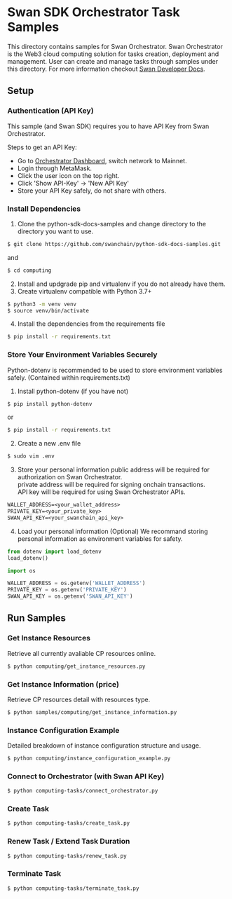 # Swan SDK Orchestrator Task Samples

This directory contains samples for Swan Orchestrator. Swan Orchestrator is the Web3 cloud computing solution for tasks creation, deployment and management. User can create and manage tasks through samples under this directory. For more information checkout [Swan Developer Docs](https://docs.swanchain.io/).

## Setup

### Authentication (API Key)

This sample (and Swan SDK) requires you to have API Key from Swan Orchestrator.

Steps to get an API Key:

- Go to [Orchestrator Dashboard](https://orchestrator.swanchain.io/provider-status), switch network to Mainnet.
- Login through MetaMask.
- Click the user icon on the top right.
- Click 'Show API-Key' -> 'New API Key'
- Store your API Key safely, do not share with others.

### Install Dependencies
1. Clone the python-sdk-docs-samples  and change directory to the directory you want to use.
```bash
$ git clone https://github.com/swanchain/python-sdk-docs-samples.git
```
and
```bash
$ cd computing
```
2. Install and updgrade pip and virtualenv if you do not already have them.
3. Create virtualenv compatible with Python 3.7+
```bash
$ python3 -m venv venv
$ source venv/bin/activate
```
4. Install the dependencies from the requirements file
```bash
$ pip install -r requirements.txt
```

### Store Your Environment Variables Securely 
Python-dotenv is recommended to be used to store environment variables safely. (Contained within requirements.txt)
1. Install python-dotenv (if you have not)
```bash
$ pip install python-dotenv
```
or
```bash
$ pip install -r requirements.txt
```
2. Create a new .env file
```bash
$ sudo vim .env
```
3. Store your personal information
public address will be required for authorization on Swan Orchestrator. \
private address will be required for signing onchain transactions. \
API key will be required for using Swan Orchestrator APIs.
```txt
WALLET_ADDRESS=<your_wallet_address>
PRIVATE_KEY=<your_private_key>
SWAN_API_KEY=<your_swanchain_api_key>
```
4. Load your personal information (Optional)
We recommand storing personal information as environment variables for safety.
```python
from dotenv import load_dotenv
load_dotenv()

import os

WALLET_ADDRESS = os.getenv('WALLET_ADDRESS')
PRIVATE_KEY = os.getenv('PRIVATE_KEY')
SWAN_API_KEY = os.getenv('SWAN_API_KEY')
```

## Run Samples

### Get Instance Resources
Retrieve all currently avaliable CP resources online.
```bash
$ python computing/get_instance_resources.py
```

### Get Instance Information (price)
Retrieve CP resources detail with resources type.
```bash
$ python samples/computing/get_instance_information.py
```

### Instance Configuration Example
Detailed breakdown of instance configuration structure and usage.
```bash
$ python computing/instance_configuration_example.py
```

### Connect to Orchestrator (with Swan API Key)
```bash
$ python computing-tasks/connect_orchestrator.py
```

### Create Task
```bash
$ python computing-tasks/create_task.py
```

### Renew Task / Extend Task Duration
```bash
$ python computing-tasks/renew_task.py 
```

### Terminate Task
```bash
$ python computing-tasks/terminate_task.py
```